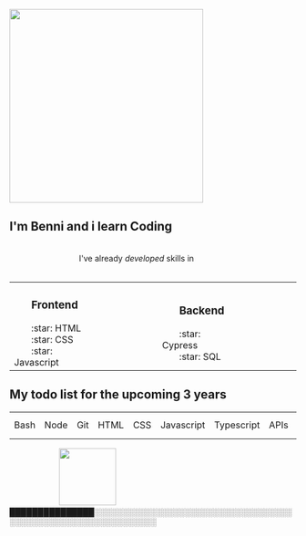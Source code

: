 <div>
&nbsp &nbsp &nbsp &nbsp &nbsp &nbsp &nbsp &nbsp &nbsp &nbsp &nbsp &nbsp &nbsp &nbsp &nbsp &nbsp &nbsp &nbsp &nbsp &nbsp &nbsp &nbsp &nbsp &nbsp &nbsp &nbsp &nbsp &nbsp &nbsp&nbsp &nbsp  <img src="https://media4.giphy.com/media/xTiIzJSKB4l7xTouE8/giphy.gif" width="340px" />
</div>
<h2 style=>I'm Benni and i learn Coding </h2>
&nbsp
&nbsp
<div >
&nbsp &nbsp&nbsp&nbsp&nbsp&nbsp&nbsp&nbsp&nbsp&nbsp&nbsp&nbsp&nbsp&nbsp&nbsp&nbsp&nbsp&nbsp&nbsp&nbsp&nbsp&nbsp&nbsp&nbsp&nbsp&nbsp&nbsp&nbsp&nbsp&nbspI've already <em>developed</em> skills in</div>&nbsp
&nbsp
<table>

<tr>
<td>
<div>
<h3> &nbsp&nbsp&nbsp&nbsp&nbsp&nbspFrontend </h3>&nbsp&nbsp&nbsp&nbsp&nbsp&nbsp
:star: HTML&nbsp&nbsp&nbsp&nbsp&nbsp&nbsp&nbsp&nbsp&nbsp&nbsp&nbsp&nbsp&nbsp&nbsp&nbsp&nbsp&nbsp&nbsp&nbsp&nbsp&nbsp&nbsp&nbsp <br>
&nbsp&nbsp&nbsp&nbsp&nbsp&nbsp&nbsp:star:
CSS&nbsp&nbsp&nbsp&nbsp&nbsp&nbsp&nbsp&nbsp&nbsp&nbsp&nbsp&nbsp&nbsp&nbsp&nbsp&nbsp&nbsp&nbsp&nbsp&nbsp&nbsp&nbsp&nbsp<br>
&nbsp&nbsp&nbsp&nbsp&nbsp&nbsp&nbsp:star:
Javascript&nbsp&nbsp&nbsp&nbsp&nbsp&nbsp&nbsp&nbsp&nbsp&nbsp&nbsp&nbsp&nbsp&nbsp&nbsp&nbsp&nbsp&nbsp&nbsp&nbsp&nbsp&nbsp&nbsp<br>
</div>
</td>
<td>
<div>
<h3> &nbsp&nbsp&nbsp&nbsp&nbsp&nbspBackend</h3>
&nbsp&nbsp&nbsp&nbsp&nbsp&nbsp&nbsp:star:
Cypress&nbsp&nbsp&nbsp&nbsp&nbsp&nbsp&nbsp&nbsp&nbsp&nbsp&nbsp&nbsp&nbsp&nbsp&nbsp&nbsp&nbsp&nbsp&nbsp&nbsp&nbsp&nbsp&nbsp<br>
&nbsp&nbsp&nbsp&nbsp&nbsp&nbsp&nbsp:star:
SQL&nbsp&nbsp&nbsp&nbsp&nbsp&nbsp&nbsp&nbsp&nbsp&nbsp&nbsp&nbsp&nbsp&nbsp&nbsp&nbsp&nbsp&nbsp&nbsp&nbsp&nbsp&nbsp&nbsp<br

<br>


</div>
</td>
</div>

</table>

## My todo list for the upcoming 3 years


<table>
<tr>
<td>
Bash 
</td>
<td>
Node
</td>
<td>
Git
</td>
<td>
HTML
</td>
<td>
CSS
</td>
<td>
Javascript
</td>

<td>
Typescript
</td>
<td>
APIs
</td>
<td>
Angular
</td>
<td>
Rx JS
</td>
<td>
Nest JS
</td>
<td>
& Mehr
</td>

</table>


<div> &nbsp&nbsp&nbsp&nbsp&nbsp&nbsp&nbsp&nbsp&nbsp&nbsp&nbsp&nbsp&nbsp&nbsp&nbsp&nbsp&nbsp&nbsp&nbsp&nbsp&nbsp&nbsp<img src="https://cdnb.artstation.com/p/assets/images/images/046/491/445/original/chat-poteley-animation.gif" width="100px" />
███████████████░░░░░░░░░░░░░░░░░░░░░░░░░░░░░░░░░░░░░░░░░░░░░░░░░░░░░░░░░░░░░

